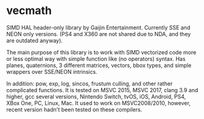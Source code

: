 # vecmath
SIMD HAL header-only library by Gaijin Entertainment.
Currently SSE and NEON only versions. (PS4 and X360 are not shared due to NDA, and they are outdated anyway).

The main purpose of this library is to work with SIMD vectorized code more or less optimal way with simple function like (no operators) syntax.
Has planes, quaternions, 3 different matrices, vectors, bbox types, and simple wrappers over SSE/NEON intrinsics.

In addition: pow, exp, log, sincos, frustum culling, and other rather complicated functions.
It is tested on MSVC 2015, MSVC 2017, clang 3.9 and higher, gcc several versions, Nintendo Switch, tvOS, iOS, Android, PS4, XBox One, PC, Linux, Mac.
It used to work on MSVC2008/2010, however, recent version hadn't been tested on these compilers.
